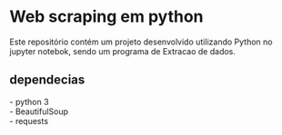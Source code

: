 # Web scraping em python

<p>Este repositório contém um projeto desenvolvido utilizando Python no jupyter notebok, sendo um programa de Extracao de dados.
</p>
<h2>dependecias</h2>
<p>
  - python 3 <br>
  - BeautifulSoup <br>
  - requests
  
</p>

